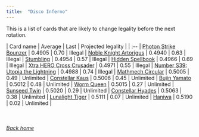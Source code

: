 ```yaml
---
title:  "Disco Inferno"
---
```


This is a list of cards that are likely to change legality before the next rotation.

| Card name | Average | Last | Projected legality |
| :-- |
[Photon Strike Bounzer](https://db.ygoprodeck.com/card/?search=Photon%20Strike%20Bounzer) | 0.4905 | 0.70 | Illegal |
[Noble Knight Artorigus](https://db.ygoprodeck.com/card/?search=Noble%20Knight%20Artorigus) | 0.4940 | 0.63 | Illegal |
[Stumbling](https://db.ygoprodeck.com/card/?search=Stumbling) | 0.4954 | 0.57 | Illegal |
[Hidden Spellbook](https://db.ygoprodeck.com/card/?search=Hidden%20Spellbook) | 0.4966 | 0.69 | Illegal |
[Xtra HERO Cross Crusader](https://db.ygoprodeck.com/card/?search=Xtra%20HERO%20Cross%20Crusader) | 0.4971 | 0.55 | Illegal |
[Number S39: Utopia the Lightning](https://db.ygoprodeck.com/card/?search=Number%20S39:%20Utopia%20the%20Lightning) | 0.4988 | 0.74 | Illegal |
[Mathmech Circular](https://db.ygoprodeck.com/card/?search=Mathmech%20Circular) | 0.5005 | 0.49 | Unlimited |
[Constellar Kaus](https://db.ygoprodeck.com/card/?search=Constellar%20Kaus) | 0.5006 | 0.45 | Unlimited |
[Bujin Yamato](https://db.ygoprodeck.com/card/?search=Bujin%20Yamato) | 0.5012 | 0.48 | Unlimited |
[Worm Queen](https://db.ygoprodeck.com/card/?search=Worm%20Queen) | 0.5015 | 0.27 | Unlimited |
[Sunseed Twin](https://db.ygoprodeck.com/card/?search=Sunseed%20Twin) | 0.5020 | 0.29 | Unlimited |
[Constellar Hyades](https://db.ygoprodeck.com/card/?search=Constellar%20Hyades) | 0.5063 | 0.38 | Unlimited |
[Lunalight Tiger](https://db.ygoprodeck.com/card/?search=Lunalight%20Tiger) | 0.5111 | 0.07 | Unlimited |
[Haniwa](https://db.ygoprodeck.com/card/?search=Haniwa) | 0.5190 | 0.02 | Unlimited |

<br>

###### [Back home](index)